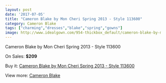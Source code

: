 ```yaml
---
layout: post
date: '2017-07-05'
title: "Cameron Blake by Mon Cheri Spring 2013 - Style 113600"
category: Cameron Blake
tags: ["charming","dresses","blake","spring","gowns"]
image: http://www.idealgown.com/954-thickbox_default/cameron-blake-by-mon-cheri-spring-2013-style-113600.jpg
---
```

Cameron Blake by Mon Cheri Spring 2013 - Style 113600

On Sales: **$209**
<a href="https://www.idealgown.com/en/cameron-blake/428-cameron-blake-by-mon-cheri-spring-2013-style-113600.html"><amp-img layout="responsive" width="600" height="600" src="//www.idealgown.com/954-thickbox_default/cameron-blake-by-mon-cheri-spring-2013-style-113600.jpg" alt="Cameron Blake by Mon Cheri Spring 2013 - Style 113600 0" /></a>
<a href="https://www.idealgown.com/en/cameron-blake/428-cameron-blake-by-mon-cheri-spring-2013-style-113600.html"><amp-img layout="responsive" width="600" height="600" src="//www.idealgown.com/955-thickbox_default/cameron-blake-by-mon-cheri-spring-2013-style-113600.jpg" alt="Cameron Blake by Mon Cheri Spring 2013 - Style 113600 1" /></a>

Buy it: [Cameron Blake by Mon Cheri Spring 2013 - Style 113600](https://www.idealgown.com/en/cameron-blake/428-cameron-blake-by-mon-cheri-spring-2013-style-113600.html "Cameron Blake by Mon Cheri Spring 2013 - Style 113600")

View more: [Cameron Blake](https://www.idealgown.com/en/7-cameron-blake "Cameron Blake")